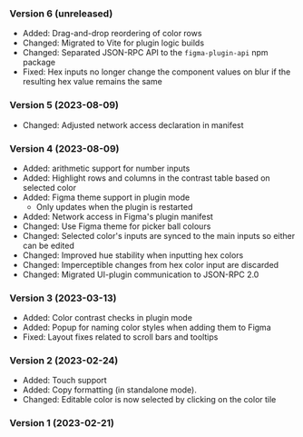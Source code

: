 ### Version 6 (unreleased)

- Added: Drag-and-drop reordering of color rows
- Changed: Migrated to Vite for plugin logic builds
- Changed: Separated JSON-RPC API to the `figma-plugin-api` npm package
- Fixed: Hex inputs no longer change the component values on blur if the resulting hex value remains the same

### Version 5 (2023-08-09)

- Changed: Adjusted network access declaration in manifest

### Version 4 (2023-08-09)

- Added: arithmetic support for number inputs
- Added: Highlight rows and columns in the contrast table based on selected color
- Added: Figma theme support in plugin mode
  - Only updates when the plugin is restarted
- Added: Network access in Figma's plugin manifest
- Changed: Use Figma theme for picker ball colours
- Changed: Selected color's inputs are synced to the main inputs so either can be edited
- Changed: Improved hue stability when inputting hex colors
- Changed: Imperceptible changes from hex color input are discarded
- Changed: Migrated UI-plugin communication to JSON-RPC 2.0

### Version 3 (2023-03-13)

- Added: Color contrast checks in plugin mode
- Added: Popup for naming color styles when adding them to Figma
- Fixed: Layout fixes related to scroll bars and tooltips

### Version 2 (2023-02-24)

- Added: Touch support
- Added: Copy formatting (in standalone mode).
- Changed: Editable color is now selected by clicking on the color tile

### Version 1 (2023-02-21)
